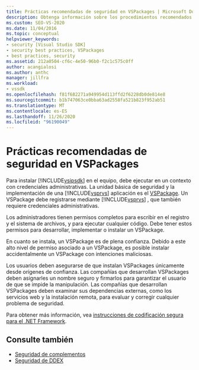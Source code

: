 ```yaml
---
title: Prácticas recomendadas de seguridad en VSPackages | Microsoft Docs
description: Obtenga información sobre los procedimientos recomendados para la seguridad en un VSPackage, la unidad básica de seguridad y la implementación de una aplicación de Visual Studio.
ms.custom: SEO-VS-2020
ms.date: 11/04/2016
ms.topic: conceptual
helpviewer_keywords:
- security [Visual Studio SDK]
- security best practices, VSPackages
- best practices, security
ms.assetid: 212a0504-cf6c-4e50-96b0-f2c1c575c0ff
author: acangialosi
ms.author: anthc
manager: jillfra
ms.workload:
- vssdk
ms.openlocfilehash: f81f682271a949954d113ffd2f6228db0de814e8
ms.sourcegitcommit: b1b747063ce0bba63ad2558fa521b823f952ab51
ms.translationtype: MT
ms.contentlocale: es-ES
ms.lasthandoff: 11/26/2020
ms.locfileid: "96190049"
---
```

# <a name="best-practices-for-security-in-vspackages"></a>Prácticas recomendadas de seguridad en VSPackages
Para instalar [!INCLUDE[vsipsdk](../../extensibility/includes/vsipsdk_md.md)] en el equipo, debe ejecutar en un contexto con credenciales administrativas. La unidad básica de seguridad y la implementación de una [!INCLUDE[vsprvs](../../code-quality/includes/vsprvs_md.md)] aplicación es el [VSPackage](../../extensibility/internals/vspackages.md). Un VSPackage debe registrarse mediante [!INCLUDE[vsprvs](../../code-quality/includes/vsprvs_md.md)] , que también requiere credenciales administrativas.

 Los administradores tienen permisos completos para escribir en el registro y el sistema de archivos, y para ejecutar cualquier código. Debe tener estos permisos para desarrollar, implementar o instalar un VSPackage.

 En cuanto se instala, un VSPackage es de plena confianza. Debido a este alto nivel de permiso asociado a un VSPackage, es posible instalar accidentalmente un VSPackage con intenciones maliciosas.

 Los usuarios deben asegurarse de que instalan VSPackages únicamente desde orígenes de confianza. Las compañías que desarrollan VSPackages deben asignarles un nombre seguro y firmarlos para garantizar el usuario de que se impide la manipulación. Las compañías que desarrollan VSPackages deben examinar sus dependencias externas, como los servicios web y la instalación remota, para evaluar y corregir cualquier problema de seguridad.

 Para obtener más información, vea [instrucciones de codificación segura para el .NET Framework](/previous-versions/visualstudio/visual-studio-2008/d55zzx87(v=vs.90)).

## <a name="see-also"></a>Consulte también
- [Seguridad de complementos](/previous-versions/1326zbk3(v=vs.140))
- [Seguridad de DDEX](/previous-versions/bb163703(v=vs.140))